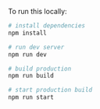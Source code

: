 

To run this locally:
```bash
# install dependencies
npm install

# run dev server
npm run dev

# build production
npm run build

# start production build
npm run start
```

